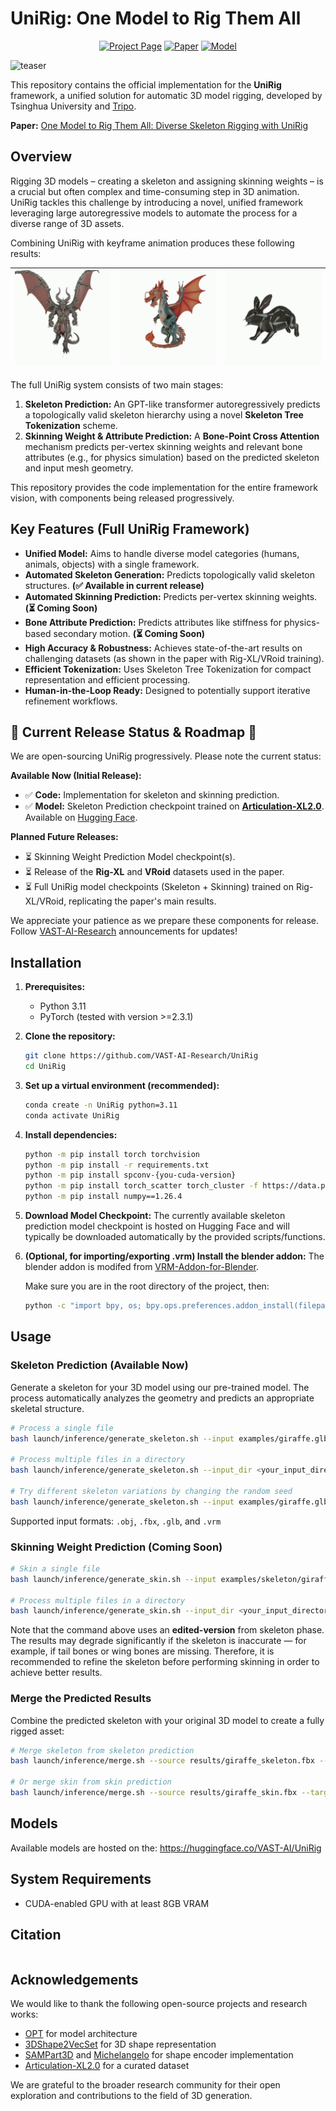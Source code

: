 # UniRig: One Model to Rig Them All

<div align="center">

[![Project Page](https://img.shields.io/badge/🏠-Project%20Page-blue.svg)](https://zjp-shadow.github.io/works/UniRig/)
[![Paper](https://img.shields.io/badge/📑-Paper-green.svg)](https://arxiv.org)
[![Model](https://img.shields.io/badge/🤗-Model-yellow.svg)](https://huggingface.co/VAST-AI/UniRig)

</div>

![teaser](assets/doc/unirig_teaser.png)

This repository contains the official implementation for the **UniRig** framework, a unified solution for automatic 3D model rigging, developed by Tsinghua University and [Tripo](https://www.tripo3d.ai).

**Paper:** [One Model to Rig Them All: Diverse Skeleton Rigging with UniRig](https://arxiv.org)

## Overview

Rigging 3D models – creating a skeleton and assigning skinning weights – is a crucial but often complex and time-consuming step in 3D animation. UniRig tackles this challenge by introducing a novel, unified framework leveraging large autoregressive models to automate the process for a diverse range of 3D assets.

Combining UniRig with keyframe animation produces these following results:

| ![devil](assets/doc/devil.gif) | ![dragon](assets/doc/dragon.gif) | ![rabbit](assets/doc/rabbit.gif) |
|:-----------------------------:|:-------------------------------:|:-------------------------------:|

The full UniRig system consists of two main stages:
1.  **Skeleton Prediction:** An GPT-like transformer autoregressively predicts a topologically valid skeleton hierarchy using a novel **Skeleton Tree Tokenization** scheme.
2.  **Skinning Weight & Attribute Prediction:** A **Bone-Point Cross Attention** mechanism predicts per-vertex skinning weights and relevant bone attributes (e.g., for physics simulation) based on the predicted skeleton and input mesh geometry.

This repository provides the code implementation for the entire framework vision, with components being released progressively.

## Key Features (Full UniRig Framework)

*   **Unified Model:** Aims to handle diverse model categories (humans, animals, objects) with a single framework.
*   **Automated Skeleton Generation:** Predicts topologically valid skeleton structures. **(✅ Available in current release)**
*   **Automated Skinning Prediction:** Predicts per-vertex skinning weights. **(⏳ Coming Soon)**
*   **Bone Attribute Prediction:** Predicts attributes like stiffness for physics-based secondary motion. **(⏳ Coming Soon)**
*   **High Accuracy & Robustness:** Achieves state-of-the-art results on challenging datasets (as shown in the paper with Rig-XL/VRoid training).
*   **Efficient Tokenization:** Uses Skeleton Tree Tokenization for compact representation and efficient processing.
*   **Human-in-the-Loop Ready:** Designed to potentially support iterative refinement workflows.

## 🚨 Current Release Status & Roadmap 🚨

We are open-sourcing UniRig progressively. Please note the current status:

**Available Now (Initial Release):**
*   ✅ **Code:** Implementation for skeleton and skinning prediction.
*   ✅ **Model:** Skeleton Prediction checkpoint trained on [**Articulation-XL2.0**](https://huggingface.co/datasets/Seed3D/Articulation-XL2.0). Available on [Hugging Face](https://huggingface.co/VAST-AI/UniRig).

**Planned Future Releases:**
*   ⏳ Skinning Weight Prediction Model checkpoint(s).
*   ⏳ Release of the **Rig-XL** and **VRoid** datasets used in the paper.
*   ⏳ Full UniRig model checkpoints (Skeleton + Skinning) trained on Rig-XL/VRoid, replicating the paper's main results.

We appreciate your patience as we prepare these components for release. Follow [VAST-AI-Research](https://github.com/orgs/VAST-AI-Research) announcements for updates!

## Installation

1.  **Prerequisites:**
    *   Python 3.11
    *   PyTorch (tested with version >=2.3.1)

2.  **Clone the repository:**
    ```bash
    git clone https://github.com/VAST-AI-Research/UniRig
    cd UniRig
    ```

3.  **Set up a virtual environment (recommended):**
    ```bash
    conda create -n UniRig python=3.11
    conda activate UniRig
    ```

4.  **Install dependencies:**
    ```bash
    python -m pip install torch torchvision
    python -m pip install -r requirements.txt
    python -m pip install spconv-{you-cuda-version}
    python -m pip install torch_scatter torch_cluster -f https://data.pyg.org/whl/torch-{your-torch-version}+{your-cuda-version}.html --no-cache-dir
    python -m pip install numpy==1.26.4
    ```

5.  **Download Model Checkpoint:**
    The currently available skeleton prediction model checkpoint is hosted on Hugging Face and will typically be downloaded automatically by the provided scripts/functions.

6.  **(Optional, for importing/exporting .vrm) Install the blender addon:**
    The blender addon is modifed from [VRM-Addon-for-Blender](https://github.com/saturday06/VRM-Addon-for-Blender).

    Make sure you are in the root directory of the project, then:
    ```bash
    python -c "import bpy, os; bpy.ops.preferences.addon_install(filepath=os.path.abspath('blender/add-on-vrm-v2.20.77_modified.zip'))"
    ```

## Usage

### Skeleton Prediction (Available Now)

Generate a skeleton for your 3D model using our pre-trained model. The process automatically analyzes the geometry and predicts an appropriate skeletal structure.

```bash
# Process a single file
bash launch/inference/generate_skeleton.sh --input examples/giraffe.glb --output results/giraffe_skeleton.fbx

# Process multiple files in a directory
bash launch/inference/generate_skeleton.sh --input_dir <your_input_directory> --output_dir <your_output_directory>

# Try different skeleton variations by changing the random seed
bash launch/inference/generate_skeleton.sh --input examples/giraffe.glb --output results/giraffe_skeleton.fbx --seed 42
```

Supported input formats: `.obj`, `.fbx`, `.glb`, and `.vrm`

### Skinning Weight Prediction (Coming Soon)
```bash
# Skin a single file
bash launch/inference/generate_skin.sh --input examples/skeleton/giraffe.fbx --output results/giraffe_skin.fbx

# Process multiple files in a directory
bash launch/inference/generate_skin.sh --input_dir <your_input_directory> --output_dir <your_output_directory>
```

Note that the command above uses an **edited-version** from skeleton phase. The results may degrade significantly if the skeleton is inaccurate — for example, if tail bones or wing bones are missing. Therefore, it is recommended to refine the skeleton before performing skinning in order to achieve better results.

### Merge the Predicted Results

Combine the predicted skeleton with your original 3D model to create a fully rigged asset:

```bash
# Merge skeleton from skeleton prediction
bash launch/inference/merge.sh --source results/giraffe_skeleton.fbx --target examples/giraffe.glb --output results/giraffe_rigged.glb

# Or merge skin from skin prediction
bash launch/inference/merge.sh --source results/giraffe_skin.fbx --target examples/giraffe.glb --output results/giraffe_rigged.glb
```

## Models

Available models are hosted on the: https://huggingface.co/VAST-AI/UniRig

## System Requirements

- CUDA-enabled GPU with at least 8GB VRAM

## Citation

```

```

## Acknowledgements

We would like to thank the following open-source projects and research works:

- [OPT](https://huggingface.co/facebook/opt-350m) for model architecture
- [3DShape2VecSet](https://github.com/1zb/3DShape2VecSet) for 3D shape representation
- [SAMPart3D](https://github.com/Pointcept/SAMPart3D) and [Michelangelo](https://github.com/NeuralCarver/Michelangelo/) for shape encoder implementation
- [Articulation-XL2.0](https://huggingface.co/datasets/Seed3D/Articulation-XL2.0) for a curated dataset

We are grateful to the broader research community for their open exploration and contributions to the field of 3D generation.
